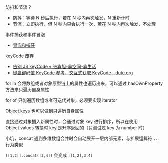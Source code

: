 防抖和节流？

- 防抖：等待 N 秒后执行，若在 N 秒内再次触发，N 重新计时
- 节流：立即执行，但 N 秒内只会执行一次，若在 N 秒内再次触发，不处理

事件捕获和事件冒泡

- [冒泡和捕获](https://zh.javascript.info/bubbling-and-capturing)

keyCode 废弃

- [告别 JS keyCode « 张鑫旭-鑫空间-鑫生活](https://www.zhangxinxu.com/wordpress/2021/01/js-keycode-deprecated/)
- [键盘键码值 KeyCode 参考，交互式获取 KeyCode - dute.org](https://www.dute.org/keycodes)

for in 会将数组或者对象原型链上的属性也遍历出来，可以通过 hasOwnProperty 方法来只遍历自身属性

for of 只能遍历数组或者可迭代对象，必须要实现 iterator

Object.keys 也可以做到只遍历自身属性

直接通过对象插入新属性时，会通过对象 key 进行排序，所以在使用 Object.values 转换时 key 是升序返回的（只测试过 key 为 number 时）

小坑，concat 遇到多维数组合并时会自动展开一层内部元素，与扩展运算符 `...` 行为类似

`[[1,2]].concat([3,4])` 会变成 `[[1,2],3,4]`
